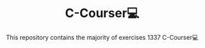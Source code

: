<center> <h1>C-Courser💻</h1> 

<p>This repository contains the majority of exercises 1337 C-Courser💻</p>


</center>
